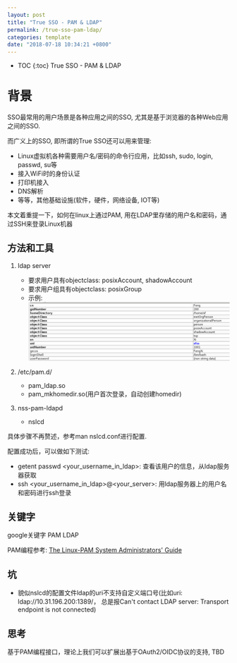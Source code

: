 ```yaml
---
layout: post
title: "True SSO - PAM & LDAP"
permalink: /true-sso-pam-ldap/
categories: template
date: "2018-07-18 10:34:21 +0800"
---
```


* TOC
{:toc}
True SSO - PAM & LDAP

# 背景

SSO最常用的用户场景是各种应用之间的SSO, 尤其是基于浏览器的各种Web应用之间的SSO.

而广义上的SSO, 即所谓的True SSO还可以用来管理:

* Linux虚拟机各种需要用户名/密码的命令行应用，比如ssh, sudo, login, passwd, su等
* 接入WiFi时的身份认证
* 打印机接入
* DNS解析
* 等等，其他基础设施(软件，硬件，网络设备, IOT等)

本文着重提一下，如何在linux上通过PAM, 用在LDAP里存储的用户名和密码，通过SSH来登录Linux机器

## 方法和工具

1. ldap server
   * 要求用户具有objectclass: posixAccount, shadowAccount
   * 要求用户组具有objectclass: posixGroup
   * 示例: ![posix-shadow-account](/images/posix-shadow-account.png)

2. /etc/pam.d/
   * pam_ldap.so
   * pam_mkhomedir.so(用户首次登录，自动创建homedir)

3. nss-pam-ldapd
   * nslcd

具体步骤不再赘述，参考man nslcd.conf进行配置.

配置成功后，可以做如下测试:

* getent passwd <your_username_in_ldap>: 查看该用户的信息，从ldap服务器获取
* ssh <your_username_in_ldap>@<your_server>: 用ldap服务器上的用户名和密码进行ssh登录

## 关键字

google关键字 PAM LDAP

PAM编程参考: [The Linux-PAM System Administrators' Guide](http://www.linux-pam.org/Linux-PAM-html/Linux-PAM_SAG.html)

## 坑

* 貌似nslcd的配置文件ldap的uri不支持自定义端口号(比如uri: ldap://10.31.196.200:1389/， 总是报Can't contact LDAP server: Transport endpoint is not connected)

## 思考

基于PAM编程接口，理论上我们可以扩展出基于OAuth2/OIDC协议的支持, TBD
